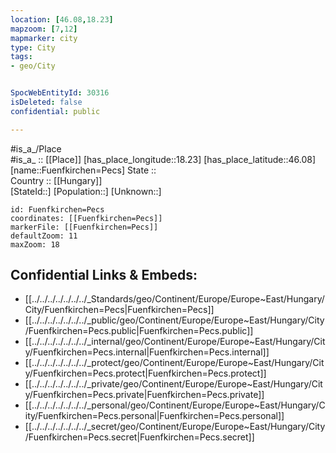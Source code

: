 ```yaml
---
location: [46.08,18.23] 
mapzoom: [7,12] 
mapmarker: city 
type: City
tags:
- geo/City


SpocWebEntityId: 30316
isDeleted: false
confidential: public

---
```

#is_a_/Place  
#is_a_ :: [[Place]] 
[has_place_longitude::18.23] 
[has_place_latitude::46.08] 
[name::Fuenfkirchen=Pecs] 
State ::  
Country :: [[Hungary]]  
[StateId::] 
[Population::] 
[Unknown::] 


```leaflet
id: Fuenfkirchen=Pecs
coordinates: [[Fuenfkirchen=Pecs]] 
markerFile: [[Fuenfkirchen=Pecs]] 
defaultZoom: 11 
maxZoom: 18
```


## Confidential Links & Embeds: 
- [[../../../../../../../_Standards/geo/Continent/Europe/Europe~East/Hungary/City/Fuenfkirchen=Pecs|Fuenfkirchen=Pecs]] 
- [[../../../../../../../_public/geo/Continent/Europe/Europe~East/Hungary/City/Fuenfkirchen=Pecs.public|Fuenfkirchen=Pecs.public]] 
- [[../../../../../../../_internal/geo/Continent/Europe/Europe~East/Hungary/City/Fuenfkirchen=Pecs.internal|Fuenfkirchen=Pecs.internal]] 
- [[../../../../../../../_protect/geo/Continent/Europe/Europe~East/Hungary/City/Fuenfkirchen=Pecs.protect|Fuenfkirchen=Pecs.protect]] 
- [[../../../../../../../_private/geo/Continent/Europe/Europe~East/Hungary/City/Fuenfkirchen=Pecs.private|Fuenfkirchen=Pecs.private]] 
- [[../../../../../../../_personal/geo/Continent/Europe/Europe~East/Hungary/City/Fuenfkirchen=Pecs.personal|Fuenfkirchen=Pecs.personal]] 
- [[../../../../../../../_secret/geo/Continent/Europe/Europe~East/Hungary/City/Fuenfkirchen=Pecs.secret|Fuenfkirchen=Pecs.secret]] 
